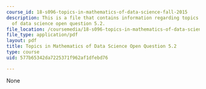 ```yaml
---
course_id: 18-s096-topics-in-mathematics-of-data-science-fall-2015
description: This is a file that contains information regarding topics in mathematics
  of data science open question 5.2.
file_location: /coursemedia/18-s096-topics-in-mathematics-of-data-science-fall-2015/577b65342da7225371f962af1dfebd76_MIT18_S096F15_Open5.2.pdf
file_type: application/pdf
layout: pdf
title: Topics in Mathematics of Data Science Open Question 5.2
type: course
uid: 577b65342da7225371f962af1dfebd76

---
```

None